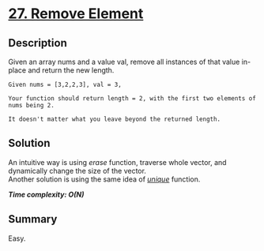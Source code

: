 # [27. Remove Element](https://leetcode.com/problems/remove-element/)

## Description

Given an array nums and a value val, remove all instances of that value in-place and return the new length.

```example
Given nums = [3,2,2,3], val = 3,

Your function should return length = 2, with the first two elements of nums being 2.

It doesn't matter what you leave beyond the returned length.
```

## Solution
An intuitive way is using _erase_ function, traverse whole vector, and dynamically change the size of the vector.</br>
Another solution is using the same idea of [_unique_](https://en.cppreference.com/w/cpp/algorithm/unique) function.

_**Time complexity: O(N)**_

## Summary
Easy.
